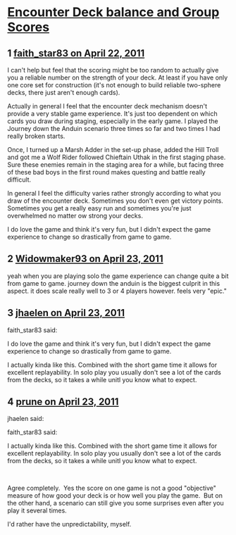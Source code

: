 # [Encounter Deck balance and Group Scores](https://community.fantasyflightgames.com/topic/45647-encounter-deck-balance-and-group-scores/)

## 1 [faith_star83 on April 22, 2011](https://community.fantasyflightgames.com/topic/45647-encounter-deck-balance-and-group-scores/?do=findComment&comment=457869)

I can't help but feel that the scoring might be too random to actually give you a reliable number on the strength of your deck. At least if you have only one core set for construction (it's not enough to build reliable two-sphere decks, there just aren't enough cards).

Actually in general I feel that the encounter deck mechanism doesn't provide a very stable game experience. It's just too dependent on which cards you draw during staging, especially in the early game. I played the Journey down the Anduin scenario three times so far and two times I had really broken starts.

Once, I turned up a Marsh Adder in the set-up phase, added the Hill Troll and got me a Wolf Rider followed Chieftain Uthak in the first staging phase. Sure these enemies remain in the staging area for a while, but facing three of these bad boys in the first round makes questing and battle really difficult.

In general I feel the difficulty varies rather strongly according to what you draw of the encounter deck. Sometimes you don't even get victory points. Sometimes you get a really easy run and sometimes you're just overwhelmed no matter ow strong your decks.

I do love the game and think it's very fun, but I didn't expect the game experience to change so drastically from game to game.

## 2 [Widowmaker93 on April 23, 2011](https://community.fantasyflightgames.com/topic/45647-encounter-deck-balance-and-group-scores/?do=findComment&comment=457901)

yeah when you are playing solo the game experience can change quite a bit from game to game. journey down the anduin is the biggest culprit in this aspect. it does scale really well to 3 or 4 players however. feels very "epic."

## 3 [jhaelen on April 23, 2011](https://community.fantasyflightgames.com/topic/45647-encounter-deck-balance-and-group-scores/?do=findComment&comment=457969)

faith_star83 said:

I do love the game and think it's very fun, but I didn't expect the game experience to change so drastically from game to game.



I actually kinda like this. Combined with the short game time it allows for excellent replayability. In solo play you usually don't see a lot of the cards from the decks, so it takes a while unitl you know what to expect.

## 4 [prune on April 23, 2011](https://community.fantasyflightgames.com/topic/45647-encounter-deck-balance-and-group-scores/?do=findComment&comment=458191)

jhaelen said:

faith_star83 said:

I actually kinda like this. Combined with the short game time it allows for excellent replayability. In solo play you usually don't see a lot of the cards from the decks, so it takes a while unitl you know what to expect.

 



Agree completely.  Yes the score on one game is not a good "objective" measure of how good your deck is or how well you play the game.  But on the other hand, a scenario can still give you some surprises even after you play it several times.

I'd rather have the unpredictability, myself.

